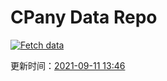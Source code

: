 # CPany Data Repo

[![Fetch data](https://github.com/yjl9903/CPany/actions/workflows/fetch.yml/badge.svg)](https://github.com/yjl9903/CPany/actions/workflows/fetch.yml)

<!-- START_SECTION: update_time -->
更新时间：[2021-09-11 13:46](https://www.timeanddate.com/worldclock/fixedtime.html?msg=Fetch+data&iso=20210911T134633&p1=237)
<!-- END_SECTION: update_time -->
